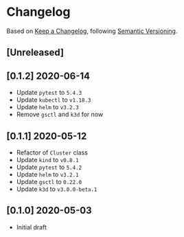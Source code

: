 # Changelog

Based on [Keep a Changelog](https://keepachangelog.com/en/1.0.0/), following [Semantic Versioning](https://semver.org/spec/v2.0.0.html).


## [Unreleased]

## [0.1.2] 2020-06-14
- Update `pytest` to `5.4.3`
- Update `kubectl` to `v1.18.3`
- Update `helm` to `v3.2.3`
- Remove `gsctl` and `k3d` for now

## [0.1.1] 2020-05-12
- Refactor of `Cluster` class
- Update `kind` to `v0.8.1`
- Update `pytest` to `5.4.2`
- Update `helm` to `v3.2.1`
- Update `gsctl` to `0.22.0`
- Update `k3d` to `v3.0.0-beta.1`

## [0.1.0] 2020-05-03
- Initial draft
